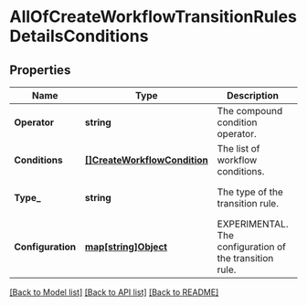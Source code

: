 # AllOfCreateWorkflowTransitionRulesDetailsConditions

## Properties
Name | Type | Description | Notes
------------ | ------------- | ------------- | -------------
**Operator** | **string** | The compound condition operator. | [optional] [default to null]
**Conditions** | [**[]CreateWorkflowCondition**](CreateWorkflowCondition.md) | The list of workflow conditions. | [optional] [default to null]
**Type_** | **string** | The type of the transition rule. | [optional] [default to null]
**Configuration** | [**map[string]Object**](.md) | EXPERIMENTAL. The configuration of the transition rule. | [optional] [default to null]

[[Back to Model list]](../README.md#documentation-for-models) [[Back to API list]](../README.md#documentation-for-api-endpoints) [[Back to README]](../README.md)

